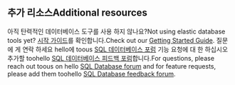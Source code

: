 ## <a name="additional-resources"></a><span data-ttu-id="40ad1-101">추가 리소스</span><span class="sxs-lookup"><span data-stu-id="40ad1-101">Additional resources</span></span>
<span data-ttu-id="40ad1-102">아직 탄력적인 데이터베이스 도구를 사용 하지 않나요?</span><span class="sxs-lookup"><span data-stu-id="40ad1-102">Not using elastic database tools yet?</span></span> <span data-ttu-id="40ad1-103">[시작 가이드](../articles/sql-database/sql-database-elastic-scale-get-started.md)를 확인합니다.</span><span class="sxs-lookup"><span data-stu-id="40ad1-103">Check out our [Getting Started Guide](../articles/sql-database/sql-database-elastic-scale-get-started.md).</span></span>  <span data-ttu-id="40ad1-104">질문에 게 연락 하세요 hello에 toous [SQL 데이터베이스 포럼](http://social.msdn.microsoft.com/forums/azure/home?forum=ssdsgetstarted) 기능 요청에 대 한 하십시오 추가할 toohello [SQL 데이터베이스 피드백 포럼](https://feedback.azure.com/forums/217321-sql-database/)합니다.</span><span class="sxs-lookup"><span data-stu-id="40ad1-104">For questions, please reach out toous on hello [SQL Database forum](http://social.msdn.microsoft.com/forums/azure/home?forum=ssdsgetstarted) and for feature requests, please add them toohello [SQL Database feedback forum](https://feedback.azure.com/forums/217321-sql-database/).</span></span>
